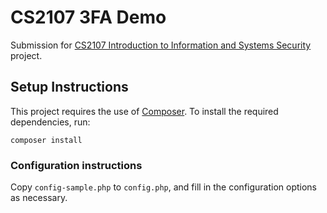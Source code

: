 # CS2107 3FA Demo

Submission for [CS2107 Introduction to Information and Systems Security](https://nusmods.com/modules/CS2107) project.

## Setup Instructions

This project requires the use of [Composer](https://getcomposer.org/). To install the required dependencies, run:

```
composer install
```

### Configuration instructions

Copy `config-sample.php` to `config.php`, and fill in the configuration options as necessary.